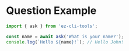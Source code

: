 # Question Example

```ts
import { ask } from 'ez-cli-tools';

const name = await ask('What is your name?');
console.log(`Hello ${name}!`); // Hello John!
```
